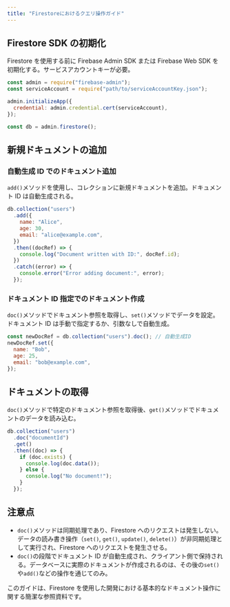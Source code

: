 ```yaml
---
title: "Firestoreにおけるクエリ操作ガイド"
---
```


## Firestore SDK の初期化

Firestore を使用する前に Firebase Admin SDK または Firebase Web SDK を初期化する。サービスアカウントキーが必要。

```javascript
const admin = require("firebase-admin");
const serviceAccount = require("path/to/serviceAccountKey.json");

admin.initializeApp({
  credential: admin.credential.cert(serviceAccount),
});

const db = admin.firestore();
```

## 新規ドキュメントの追加

### 自動生成 ID でのドキュメント追加

`add()`メソッドを使用し、コレクションに新規ドキュメントを追加。ドキュメント ID は自動生成される。

```javascript
db.collection("users")
  .add({
    name: "Alice",
    age: 30,
    email: "alice@example.com",
  })
  .then((docRef) => {
    console.log("Document written with ID:", docRef.id);
  })
  .catch((error) => {
    console.error("Error adding document:", error);
  });
```

### ドキュメント ID 指定でのドキュメント作成

`doc()`メソッドでドキュメント参照を取得し、`set()`メソッドでデータを設定。ドキュメント ID は手動で指定するか、引数なしで自動生成。

```javascript
const newDocRef = db.collection("users").doc(); // 自動生成ID
newDocRef.set({
  name: "Bob",
  age: 25,
  email: "bob@example.com",
});
```

## ドキュメントの取得

`doc()`メソッドで特定のドキュメント参照を取得後、`get()`メソッドでドキュメントのデータを読み込む。

```javascript
db.collection("users")
  .doc("documentId")
  .get()
  .then((doc) => {
    if (doc.exists) {
      console.log(doc.data());
    } else {
      console.log("No document!");
    }
  });
```

## 注意点

- `doc()`メソッドは同期処理であり、Firestore へのリクエストは発生しない。データの読み書き操作（`set()`, `get()`, `update()`, `delete()`）が非同期処理として実行され、Firestore へのリクエストを発生させる。
- `doc()`の段階でドキュメント ID が自動生成され、クライアント側で保持される。データベースに実際のドキュメントが作成されるのは、その後の`set()`や`add()`などの操作を通じてのみ。

このガイドは、Firestore を使用した開発における基本的なドキュメント操作に関する簡潔な参照資料です。
